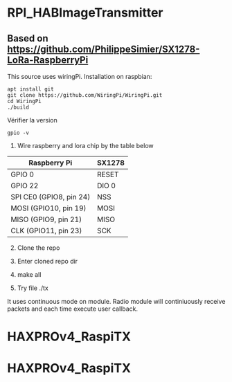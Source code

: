 # RPI_HABImageTransmitter

## Based on https://github.com/PhilippeSimier/SX1278-LoRa-RaspberryPi

This source uses wiringPi. Installation on raspbian:  
```
apt install git
git clone https://github.com/WiringPi/WiringPi.git
cd WiringPi
./build
```

Vérifier la version
```
gpio -v
```
1. Wire raspberry and lora chip by the table below

|Raspberry Pi | SX1278 |
|----|----------|
| GPIO 0 | RESET| 
| GPIO 22 |DIO 0     |
| SPI CE0 (GPIO8, pin 24)| NSS | 
| MOSI (GPIO10, pin 19)| MOSI | 
| MISO (GPIO9, pin 21)| MISO | 
| CLK (GPIO11, pin 23)| SCK | 

2. Clone the repo

3. Enter cloned repo dir

4. make all

5. Try file ./tx

It uses continuous mode on module. Radio module will continiuously receive packets and each time execute user callback.
# HAXPROv4_RaspiTX
# HAXPROv4_RaspiTX
